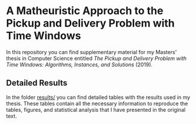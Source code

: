 # A Matheuristic Approach to the Pickup and Delivery Problem with Time Windows

In this repository you can find supplementary material for my Masters' thesis in Computer Science entitled *The Pickup and Delivery Problem with Time Windows: Algorithms, Instances, and Solutions* (2019).

## Detailed Results

In the folder [results/](https://github.com/cssartori/math-pdptw/tree/master/results) you can find detailed tables with the results used in my thesis. These tables contain all the necessary information to reproduce the tables, figures, and statistical analysis that I have presented in the original text.
